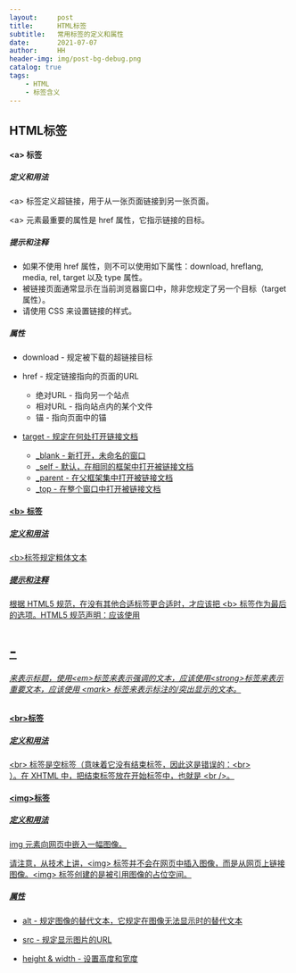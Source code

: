 ```yaml
---
layout:     post
title:      HTML标签
subtitle:   常用标签的定义和属性
date:       2021-07-07
author:     HH
header-img: img/post-bg-debug.png
catalog: true
tags:
    - HTML
    - 标签含义
---
```

## HTML标签

#### \<a> 标签

##### 定义和用法

\<a> 标签定义超链接，用于从一张页面链接到另一张页面。

\<a> 元素最重要的属性是 href 属性，它指示链接的目标。

##### 提示和注释

- 如果不使用 href 属性，则不可以使用如下属性：download, hreflang, media, rel, target 以及 type 属性。
- 被链接页面通常显示在当前浏览器窗口中，除非您规定了另一个目标（target 属性）。
- 请使用 CSS 来设置链接的样式。

##### 属性

- download - 规定被下载的超链接目标



- href - 规定链接指向的页面的URL
  - 绝对URL - 指向另一个站点
  - 相对URL - 指向站点内的某个文件
  - 锚 - 指向页面中的锚<a href="#top">

- target - 规定在何处打开链接文档
  - _blank - 新打开，未命名的窗口
  - _self - 默认，在相同的框架中打开被链接文档
  - _parent - 在父框架集中打开被链接文档
  - _top - 在整个窗口中打开被链接文档

#### \<b> 标签

##### 定义和用法

\<b>标签规定粗体文本

##### 提示和注释

根据 HTML5 规范，在没有其他合适标签更合适时，才应该把 \<b> 标签作为最后的选项。HTML5 规范声明：应该使用<h1>-<h6>来表示标题，使用\<em>标签来表示强调的文本，应该使用\<strong>标签来表示重要文本，应该使用 \<mark> 标签来表示标注的/突出显示的文本。

#### \<br>标签

##### 定义和用法

\<br> 标签是空标签（意味着它没有结束标签，因此这是错误的：\<br></br>）。在 XHTML 中，把结束标签放在开始标签中，也就是 \<br />。

#### \<img>标签

##### 定义和用法

img 元素向网页中嵌入一幅图像。

请注意，从技术上讲，\<img> 标签并不会在网页中插入图像，而是从网页上链接图像。\<img> 标签创建的是被引用图像的占位空间。

##### 属性

- alt - 规定图像的替代文本，它规定在图像无法显示时的替代文本

- src - 规定显示图片的URL
- height & width - 设置高度和宽度

